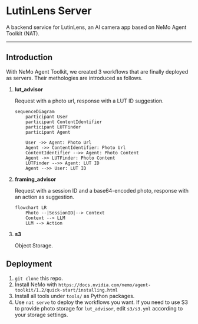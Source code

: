 # LutinLens Server

A backend service for LutinLens, an AI camera app based on NeMo Agent Toolkit (NAT).

---
## Introduction

With NeMo Agent Toolkit, we created 3 workflows that are finally deployed as servers. Their methologies are introduced as follows.

1. **lut_advisor**

	Request with a photo url, response with a LUT ID suggestion.
	
	```mermaid
	sequenceDiagram
		participant User
		participant ContentIdentifier
		participant LUTFinder
		participant Agent
		
		User ->> Agent: Photo Url
		Agent ->> ContentIdentifier: Photo Url
		ContentIdentifier -->> Agent: Photo Content
		Agent ->> LUTFinder: Photo Content
		LUTFinder -->> Agent: LUT ID
		Agent -->> User: LUT ID
	```
2. **framing_advisor**
	
    Request with a session ID and a base64-encoded photo, response with an action as suggestion.
	```mermaid
	flowchart LR
		Photo --|SessionID|--> Context
		Context --> LLM
		LLM --> Action
	```
3. **s3**

	Object Storage.
   
## Deployment

1. `git clone` this repo.
2. Install NeMo with `https://docs.nvidia.com/nemo/agent-toolkit/1.2/quick-start/installing.html`
3. Install all tools under `tools/` as Python packages.
4. Use `nat serve` to deploy the workflows you want.
If you need to use S3 to provide photo storage for `lut_advisor`, edit `s3/s3.yml` according to your storage settings.
